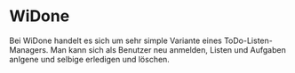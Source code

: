 WiDone
======
Bei WiDone handelt es sich um sehr simple Variante eines ToDo-Listen-Managers. Man kann sich als Benutzer neu anmelden, Listen und Aufgaben anlgene und selbige erledigen und löschen.

